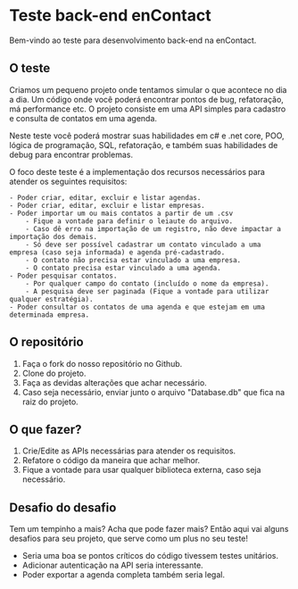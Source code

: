 
# Teste back-end enContact

Bem-vindo ao teste para desenvolvimento back-end na enContact.

## O teste

Criamos um pequeno projeto onde tentamos simular o que acontece no dia a dia. Um código onde você poderá encontrar pontos de bug, refatoração, má performance etc. O projeto consiste em uma API simples para cadastro e consulta de contatos em uma agenda. 

Neste teste você poderá mostrar suas habilidades em c# e .net core, POO, lógica de programação, SQL, refatoração, e também suas habilidades de debug para encontrar problemas.

O foco deste teste é a implementação dos recursos necessários para atender os seguintes requisitos: 

	- Poder criar, editar, excluir e listar agendas.
	- Poder criar, editar, excluir e listar empresas.
	- Poder importar um ou mais contatos a partir de um .csv
		- Fique a vontade para definir o leiaute do arquivo.
		- Caso dê erro na importação de um registro, não deve impactar a importação dos demais.
		- Só deve ser possível cadastrar um contato vinculado a uma empresa (caso seja informada) e agenda pré-cadastrado.
		- O contato não precisa estar vinculado a uma empresa.
		- O contato precisa estar vinculado a uma agenda.
	- Poder pesquisar contatos.
		- Por qualquer campo do contato (incluído o nome da empresa).
		- A pesquisa deve ser paginada (Fique a vontade para utilizar qualquer estratégia).
	- Poder consultar os contatos de uma agenda e que estejam em uma determinada empresa.

	
## O repositório

1. Faça o fork do nosso repositório no Github.
2. Clone do projeto.
3. Faça as devidas alterações que achar necessário.
4. Caso seja necessário, enviar junto o arquivo "Database.db" que fica na raiz do projeto.

## O que fazer?

1. Crie/Edite as APIs necessárias para atender os requisitos.
2. Refatore o código da maneira que achar melhor.
3. Fique a vontade para usar qualquer biblioteca externa, caso seja necessário.


## Desafio do desafio

Tem um tempinho a mais? Acha que pode fazer mais? Então aqui vai alguns desafios para seu projeto, que serve como um plus no seu teste!

- Seria uma boa se pontos críticos do código tivessem testes unitários.
- Adicionar autenticação na API seria interessante.
- Poder exportar a agenda completa também seria legal.
